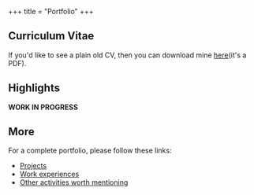 +++
title = "Portfolio"
+++

## Curriculum Vitae

If you'd like to see a plain old CV, then you can download mine [here](/cv.pdf)(it's a PDF).

## Highlights

**WORK IN PROGRESS**

## More

For a complete portfolio, please follow these links:

- [Projects](/portfolio/projects/)
- [Work experiences](/portfolio/work-experiences/)
- [Other activities worth mentioning](/portfolio/others/)

